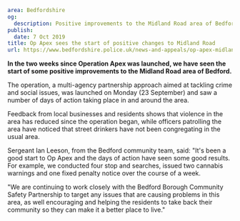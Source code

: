 ```yaml
area: Bedfordshire
og:
  description: Positive improvements to the Midland Road area of Bedford since the launch of Operation Apex
publish:
  date: 7 Oct 2019
title: Op Apex sees the start of positive changes to Midland Road
url: https://www.bedfordshire.police.uk/news-and-appeals/op-apex-midland-road-sept19
```

**In the two weeks since Operation Apex was launched, we have seen the start of some positive improvements to the Midland Road area of Bedford.**

The operation, a multi-agency partnership approach aimed at tackling crime and social issues, was launched on Monday (23 September) and saw a number of days of action taking place in and around the area.

Feedback from local businesses and residents shows that violence in the area has reduced since the operation began, while officers patrolling the area have noticed that street drinkers have not been congregating in the usual area.

Sergeant Ian Leeson, from the Bedford community team, said: "It's been a good start to Op Apex and the days of action have seen some good results. For example, we conducted four stop and searches, issued two cannabis warnings and one fixed penalty notice over the course of a week.

"We are continuing to work closely with the Bedford Borough Community Safety Partnership to target any issues that are causing problems in this area, as well encouraging and helping the residents to take back their community so they can make it a better place to live."

